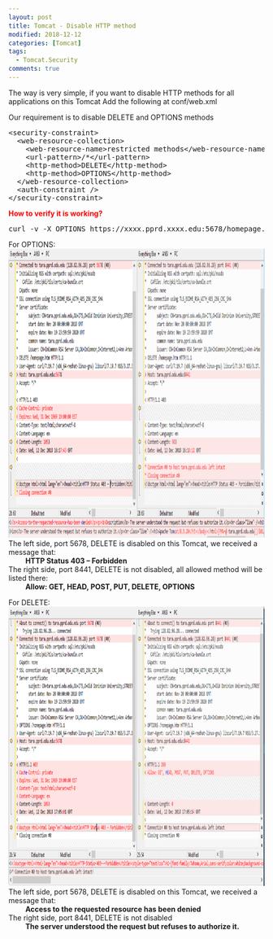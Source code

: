 ```yaml
---
layout: post
title: Tomcat - Disable HTTP method
modified: 2018-12-12
categories: [Tomcat]
tags: 
  - Tomcat.Security
comments: true
---
```

The way is very simple, if you want to disable HTTP methods for all applications on this Tomcat
Add the following at conf/web.xml

Our requirement is to disable DELETE and OPTIONS methods
<pre class="prettyprint lang-xml linenums=1 ">&lt;security-constraint&gt;
  &lt;web-resource-collection&gt;
    &lt;web-resource-name>restricted methods&lt;/web-resource-name&gt;
    &lt;url-pattern&gt;/*&lt;/url-pattern&gt;
    &lt;http-method&gt;DELETE&lt;/http-method&gt;
    &lt;http-method&gt;OPTIONS&lt;/http-method&gt;
  &lt;/web-resource-collection&gt;
  &lt;auth-constraint /&gt;
&lt;/security-constraint&gt;
</pre>

<span style="color:#ff0000;"><strong>How to verify it is working?</strong></span>
<pre class="prettyprint lang-sh linenums=1 ">curl -v -X OPTIONS https://xxxx.pprd.xxxx.edu:5678/homepage.htm</pre>

For OPTIONS:
<img class="alignnone size-full wp-image-188" src="/images/20181212.1.png" alt="Capture1" width="1186" height="568" />
The left side, port 5678, DELETE is disabled on this Tomcat, we received a message that:<br/>
<strong>          HTTP Status 403 – Forbidden</strong><br/>
The right side, port 8441, DELETE is not disabled, all allowed method will be listed there:<br/>
<strong>          Allow: GET, HEAD, POST, PUT, DELETE, OPTIONS</strong>

For DELETE:
<img class="alignnone size-full wp-image-187" src="/images/20181212.2.png" alt="Capture" width="1182" height="549" />
The left side, port 5678, DELETE is disabled on this Tomcat, we received a message that:<br/>
<strong>          Access to the requested resource has been denied</strong><br/>
The right side, port 8441, DELETE is not disabled<br/>
<strong>          The server understood the request but refuses to authorize it.</strong><br/>